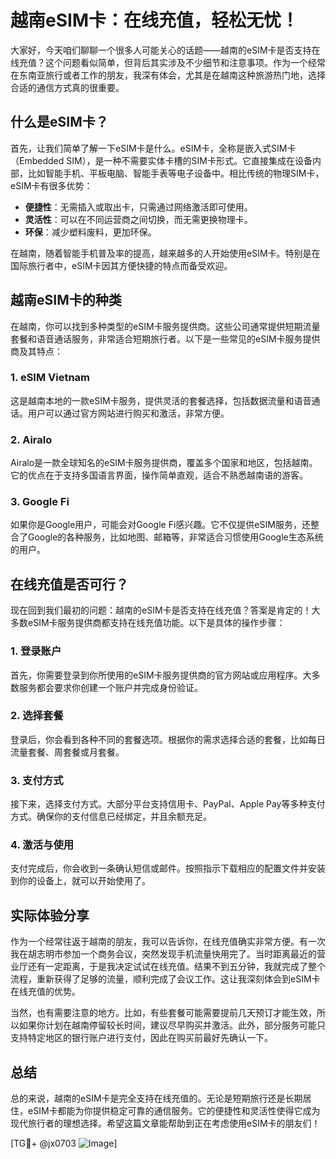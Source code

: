 # 越南eSIM卡：在线充值，轻松无忧！

大家好，今天咱们聊聊一个很多人可能关心的话题——越南的eSIM卡是否支持在线充值？这个问题看似简单，但背后其实涉及不少细节和注意事项。作为一个经常在东南亚旅行或者工作的朋友，我深有体会，尤其是在越南这种旅游热门地，选择合适的通信方式真的很重要。

## 什么是eSIM卡？

首先，让我们简单了解一下eSIM卡是什么。eSIM卡，全称是嵌入式SIM卡（Embedded SIM），是一种不需要实体卡槽的SIM卡形式。它直接集成在设备内部，比如智能手机、平板电脑、智能手表等电子设备中。相比传统的物理SIM卡，eSIM卡有很多优势：

- **便捷性**：无需插入或取出卡，只需通过网络激活即可使用。
- **灵活性**：可以在不同运营商之间切换，而无需更换物理卡。
- **环保**：减少塑料废料，更加环保。

在越南，随着智能手机普及率的提高，越来越多的人开始使用eSIM卡。特别是在国际旅行者中，eSIM卡因其方便快捷的特点而备受欢迎。

## 越南eSIM卡的种类

在越南，你可以找到多种类型的eSIM卡服务提供商。这些公司通常提供短期流量套餐和语音通话服务，非常适合短期旅行者。以下是一些常见的eSIM卡服务提供商及其特点：

### 1. eSIM Vietnam
这是越南本地的一款eSIM卡服务，提供灵活的套餐选择，包括数据流量和语音通话。用户可以通过官方网站进行购买和激活，非常方便。

### 2. Airalo
Airalo是一款全球知名的eSIM卡服务提供商，覆盖多个国家和地区，包括越南。它的优点在于支持多国语言界面，操作简单直观，适合不熟悉越南语的游客。

### 3. Google Fi
如果你是Google用户，可能会对Google Fi感兴趣。它不仅提供eSIM服务，还整合了Google的各种服务，比如地图、邮箱等，非常适合习惯使用Google生态系统的用户。

## 在线充值是否可行？

现在回到我们最初的问题：越南的eSIM卡是否支持在线充值？答案是肯定的！大多数eSIM卡服务提供商都支持在线充值功能。以下是具体的操作步骤：

### 1. 登录账户
首先，你需要登录到你所使用的eSIM卡服务提供商的官方网站或应用程序。大多数服务都会要求你创建一个账户并完成身份验证。

### 2. 选择套餐
登录后，你会看到各种不同的套餐选项。根据你的需求选择合适的套餐，比如每日流量套餐、周套餐或月套餐。

### 3. 支付方式
接下来，选择支付方式。大部分平台支持信用卡、PayPal、Apple Pay等多种支付方式。确保你的支付信息已经绑定，并且余额充足。

### 4. 激活与使用
支付完成后，你会收到一条确认短信或邮件。按照指示下载相应的配置文件并安装到你的设备上，就可以开始使用了。

## 实际体验分享

作为一个经常往返于越南的朋友，我可以告诉你，在线充值确实非常方便。有一次我在胡志明市参加一个商务会议，突然发现手机流量快用完了。当时距离最近的营业厅还有一定距离，于是我决定试试在线充值。结果不到五分钟，我就完成了整个流程，重新获得了足够的流量，顺利完成了会议工作。这让我深刻体会到eSIM卡在线充值的优势。

当然，也有需要注意的地方。比如，有些套餐可能需要提前几天预订才能生效，所以如果你计划在越南停留较长时间，建议尽早购买并激活。此外，部分服务可能只支持特定地区的银行账户进行支付，因此在购买前最好先确认一下。

## 总结

总的来说，越南的eSIM卡是完全支持在线充值的。无论是短期旅行还是长期居住，eSIM卡都能为你提供稳定可靠的通信服务。它的便捷性和灵活性使得它成为现代旅行者的理想选择。希望这篇文章能帮助到正在考虑使用eSIM卡的朋友们！

[TG💪+ @jx0703 ![Image](https://github.com/user-attachments/assets/dbca1d08-cadb-493c-b0ec-ad6f7a83f270)]
